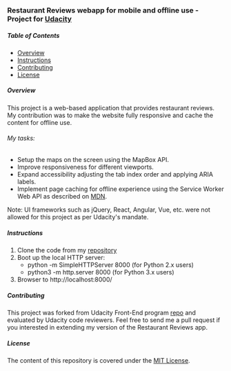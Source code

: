 ### Restaurant Reviews webapp for mobile and offline use - Project for [Udacity](https://www.udacity.com/)

##### Table of Contents
* [Overview](#overview)
* [Instructions](#instructions)
* [Contributing](#contributing)
* [License](#license)

##### Overview
This project is a web-based application that provides restaurant reviews. My contribution was to make the website fully responsive and cache the content for offline use.
###### My tasks: 
* Setup the maps on the screen using the MapBox API.
* Improve responsiveness for different viewports.  
* Expand accessibility adjusting the tab index order and applying ARIA labels.
* Implement page caching for offline experience using the Service Worker Web API as described on [MDN](https://developer.mozilla.org/en-US/docs/Web/API/Service_Worker_API/Using_Service_Workers).

Note: UI frameworks such as jQuery, React, Angular, Vue, etc. were not allowed for this project as per Udacity's mandate.

##### Instructions
1. Clone the code from my [repository](https://github.com/btekeste/mws-restaurant-stage-1)
2. Boot up the local HTTP server: 
   * python -m SimpleHTTPServer 8000 (for Python 2.x users)
   * python3 -m http.server 8000 (for Python 3.x users)
3. Browser to http://localhost:8000/

##### Contributing
This project was forked from Udacity Front-End program [repo](https://github.com/udacity/mws-restaurant-stage-1) and evaluated by Udacity code reviewers.
Feel free to send me a pull request if you interested in extending my version of the Restaurant Reviews app.

##### License
The content of this repository is covered under the [MIT License](LICENSE).
